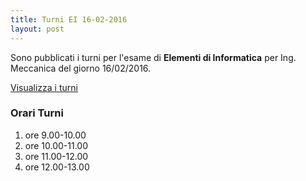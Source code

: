 ```yaml
---
title: Turni EI 16-02-2016
layout: post
---
```


Sono pubblicati i turni per l'esame di **Elementi di Informatica** per Ing. Meccanica del giorno 16/02/2016.

[Visualizza i turni](https://docs.google.com/spreadsheets/d/1Q-I0vFEEA5yAtAX2mRTttyqKGljwglWnpaTWsmvUPVI/pubhtml?gid=1048840420&single=true)

### Orari Turni

1. ore  9.00-10.00
1. ore 10.00-11.00
1. ore 11.00-12.00
1. ore 12.00-13.00